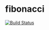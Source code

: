 # fibonacci
[![Build Status](http://ec2-44-203-199-165.compute-1.amazonaws.com/buildStatus/icon?job=scripts-from-pipeline)](http://ec2-44-203-199-165.compute-1.amazonaws.com/job/scripts-from-pipeline/)
